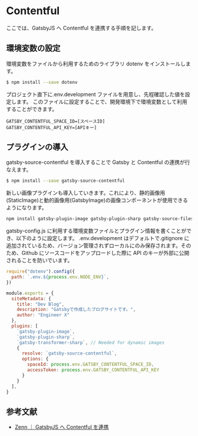 # Contentful

ここでは、GatsbyJS へ Contentful を連携する手順を記します。

## 環境変数の設定

環境変数をファイルから利用するためのライブラリ dotenv をインストールします。

```sh
$ npm install --save dotenv
```

プロジェクト直下に.env.development ファイルを用意し、先程確認した値を設定します。
このファイルに設定することで、開発環境下で環境変数として利用することができます。

```sh:.env.development
GATSBY_CONTENTFUL_SPACE_ID=[スペースID]
GATSBY_CONTENTFUL_API_KEY=[APIキー]
```

## プラグインの導入

gatsby-source-contentful を導入することで Gatsby と Contentful の連携が行なえます。

```sh
$ npm install --save gatsby-source-contentful
```

新しい画像プラグインも導入していきます。これにより、静的画像用(StaticImage)と動的画像用(GatsbyImage)の画像コンポーネントが使用できるようになります。

```sh
npm install gatsby-plugin-image gatsby-plugin-sharp gatsby-source-filesystem gatsby-transformer-sharp
```

gatsby-config.js に利用する環境変数ファイルとプラグイン情報を書くことができ、以下のように設定します。
.env.development はデフォルトで.gitignore に追加されているため、バージョン管理されずローカルにのみ保存されます。そのため、Github にソースコードをアップロードした際に API のキーが外部に公開されることを防いでいます。

```sh:gatsby-config.js
require("dotenv").config({
  path: `.env.${process.env.NODE_ENV}`,
})

module.exports = {
  siteMetadata: {
    title: "Dev Blog",
    description: "Gatsbyで作成したブログサイトです。",
    author: "Engineer X"
  },
  plugins: [
    `gatsby-plugin-image`,
    `gatsby-plugin-sharp`,
    `gatsby-transformer-sharp`, // Needed for dynamic images
    {
      resolve: `gatsby-source-contentful`,
      options: {
        spaceId: process.env.GATSBY_CONTENTFUL_SPACE_ID,
        accessToken: process.env.GATSBY_CONTENTFUL_API_KEY
      }
    }
  ],
}
```

## 参考文献

- [Zenn ｜ GatsbyJS へ Contentful を連携](https://zenn.dev/tomokiya/books/4b13342f6d878b93e06c/viewer/3e632620995d48d0c84d)
